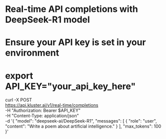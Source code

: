 # Real-time API completions with DeepSeek-R1 model

# Ensure your API key is set in your environment
# export API_KEY="your_api_key_here"

curl -X POST \
  https://api.kluster.ai/v1/real-time/completions \
  -H "Authorization: Bearer $API_KEY" \
  -H "Content-Type: application/json" \
  -d '{
    "model": "deepseek-ai/DeepSeek-R1",
    "messages": [
      {
        "role": "user", 
        "content": "Write a poem about artificial intelligence."
      }
    ],
    "max_tokens": 100
  }'
